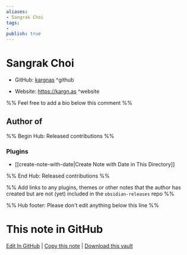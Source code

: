 ```yaml
---
aliases:
- Sangrak Choi
tags:
- 
publish: true
---
```


# Sangrak Choi

- GitHub: [kargnas](https://github.com/kargnas/) ^github
<!-- - Discord: `@` ^discord-->
- Website: <https://kargn.as> ^website
<!-- - [[Publish sites|Publish site]]: <https://> ^publish-->

%% Feel free to add a bio below this comment %%


## Author of

%% Begin Hub: Released contributions %%
### Plugins
- [[create-note-with-date|Create Note with Date in This Directory]]

%% End Hub: Released contributions %%

%% Add links to any plugins, themes or other notes that the author has created but are not (yet) included in the `obsidian-releases` repo %%

<!--
### Unlisted plugins
-->

<!--
### Others
-->

<!--
## Sponsor this author
-->

<!-- - [[GitHub sponsors]]: [Sponsor @kargnas on GitHub Sponsors](https://github.com/sponsors/kargnas) ^github-sponsor-->
<!-- - [[Buy me a coffee]]: <https://> ^buy-me-a-coffee-->
<!-- - [[PayPal]]: <https://> ^paypal-->
<!-- - [[Patreon]]: <https://> ^patreon-->

<!--
## Follow this author
-->

<!-- - [[YouTube Channels|On YouTube]]: <https://> ^youtube-->
<!-- - Twitter: <https://> ^twitter-->
<!-- - ... -->

%% Hub footer: Please don't edit anything below this line %%

# This note in GitHub

<span class="git-footer">[Edit In GitHub](https://github.dev/obsidian-community/obsidian-hub/blob/main/01%20-%20Community/People/kargnas.md "git-hub-edit-note") | [Copy this note](https://raw.githubusercontent.com/obsidian-community/obsidian-hub/main/01%20-%20Community/People/kargnas.md "git-hub-copy-note") | [Download this vault](https://github.com/obsidian-community/obsidian-hub/archive/refs/heads/main.zip "git-hub-download-vault") </span>
